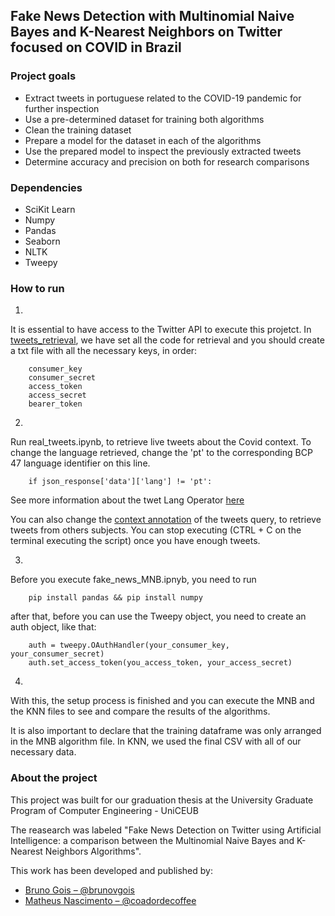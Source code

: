 ## Fake News Detection with Multinomial Naive Bayes and K-Nearest Neighbors on Twitter focused on COVID in Brazil

### Project goals
- Extract tweets in portuguese related to the COVID-19 pandemic for further inspection
- Use a pre-determined dataset for training both algorithms
- Clean the training dataset 
- Prepare a model for the dataset in each of the algorithms
- Use the prepared model to inspect the previously extracted tweets
- Determine accuracy and precision on both for research comparisons

### Dependencies
- SciKit Learn
- Numpy
- Pandas
- Seaborn
- NLTK
- Tweepy

### How to run
1. 
It is essential to have access to the Twitter API to execute this projetct. In [tweets_retrieval](tweets_retrieval), we have set all the code for retrieval and you should create a txt file with all the necessary keys, in order:
``` 
    consumer_key
    consumer_secret
    access_token
    access_secret
    bearer_token
```
2. 
Run real_tweets.ipynb, to retrieve live tweets about the Covid context. To change the language retrieved, change the 'pt' to the corresponding BCP 47 language identifier on this line. 

```
    if json_response['data']['lang'] != 'pt':
```

See more information about the twet Lang Operator [here](https://developer.twitter.com/en/docs/twitter-api/enterprise/powertrack-api/guides/operators)

You can also change the [context annotation](https://developer.twitter.com/en/docs/twitter-api/annotations/overview) of the tweets query, to retrieve tweets from others subjects.
You can stop executing (CTRL + C on the terminal executing the script) once you have enough tweets.

3.
Before you execute fake_news_MNB.ipnyb, you need to run
```
    pip install pandas && pip install numpy
```

after that, before you can use the Tweepy object, you need to create an auth object, like that:

```
    auth = tweepy.OAuthHandler(your_consumer_key, your_consumer_secret)
    auth.set_access_token(you_access_token, your_access_secret)
```

4. 
With this, the setup process is finished and you can execute the MNB and the KNN files to see and compare the results of the algorithms. 


It is also important to declare that the training dataframe was only arranged in the MNB algorithm file. In KNN, we used the final CSV with all of our necessary data.

### About the project

This project was built for our graduation thesis at the University Graduate Program of Computer Engineering - UniCEUB

The reasearch was labeled "Fake News Detection on Twitter using Artificial Intelligence: a comparison between the Multinomial Naive Bayes and K-Nearest Neighbors Algorithms". 

This work has been developed and published by:

- [Bruno Gois – @brunovgois](https://github.com/brunovgois)
- [Matheus Nascimento – @coadordecoffee](https://github.com/coadordecoffee)
